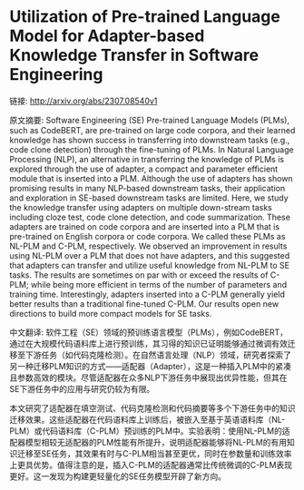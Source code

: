# Utilization of Pre-trained Language Model for Adapter-based Knowledge Transfer in Software Engineering

链接: http://arxiv.org/abs/2307.08540v1

原文摘要:
Software Engineering (SE) Pre-trained Language Models (PLMs), such as
CodeBERT, are pre-trained on large code corpora, and their learned knowledge
has shown success in transferring into downstream tasks (e.g., code clone
detection) through the fine-tuning of PLMs. In Natural Language Processing
(NLP), an alternative in transferring the knowledge of PLMs is explored through
the use of adapter, a compact and parameter efficient module that is inserted
into a PLM. Although the use of adapters has shown promising results in many
NLP-based downstream tasks, their application and exploration in SE-based
downstream tasks are limited.
  Here, we study the knowledge transfer using adapters on multiple down-stream
tasks including cloze test, code clone detection, and code summarization. These
adapters are trained on code corpora and are inserted into a PLM that is
pre-trained on English corpora or code corpora. We called these PLMs as NL-PLM
and C-PLM, respectively. We observed an improvement in results using NL-PLM
over a PLM that does not have adapters, and this suggested that adapters can
transfer and utilize useful knowledge from NL-PLM to SE tasks. The results are
sometimes on par with or exceed the results of C-PLM; while being more
efficient in terms of the number of parameters and training time.
Interestingly, adapters inserted into a C-PLM generally yield better results
than a traditional fine-tuned C-PLM. Our results open new directions to build
more compact models for SE tasks.

中文翻译:
软件工程（SE）领域的预训练语言模型（PLMs），例如CodeBERT，通过在大规模代码语料库上进行预训练，其习得的知识已证明能够通过微调有效迁移至下游任务（如代码克隆检测）。在自然语言处理（NLP）领域，研究者探索了另一种迁移PLM知识的方式——适配器（Adapter），这是一种插入PLM中的紧凑且参数高效的模块。尽管适配器在众多NLP下游任务中展现出优异性能，但其在SE下游任务中的应用与研究仍较为有限。

本文研究了适配器在填空测试、代码克隆检测和代码摘要等多个下游任务中的知识迁移效果。这些适配器在代码语料库上训练后，被嵌入至基于英语语料库（NL-PLM）或代码语料库（C-PLM）预训练的PLM中。实验表明：使用NL-PLM的适配器模型相较无适配器的PLM性能有所提升，说明适配器能够将NL-PLM的有用知识迁移至SE任务，其效果有时与C-PLM相当甚至更优，同时在参数量和训练效率上更具优势。值得注意的是，插入C-PLM的适配器通常比传统微调的C-PLM表现更好。这一发现为构建更轻量化的SE任务模型开辟了新方向。
